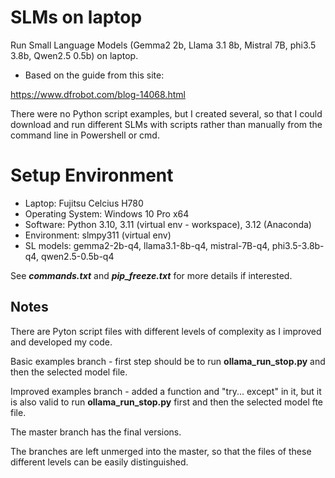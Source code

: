 # SLMs on laptop
Run Small Language Models (Gemma2 2b, Llama 3.1 8b, Mistral 7B, phi3.5 3.8b, Qwen2.5 0.5b) on laptop.

* Based on the guide from this site:

<https://www.dfrobot.com/blog-14068.html>

There were no Python script examples, but I created several, so that I could download and run different SLMs with scripts rather than manually from the command line in Powershell or cmd.

## 

# Setup Environment
* Laptop: Fujitsu Celcius H780
* Operating System: Windows 10 Pro x64
* Software: Python 3.10, 3.11 (virtual env - workspace), 3.12 (Anaconda)
* Environment: slmpy311 (virtual env)
* SL models: gemma2-2b-q4, llama3.1-8b-q4, mistral-7B-q4, phi3.5-3.8b-q4, qwen2.5-0.5b-q4

See **_commands.txt_** and **_pip_freeze.txt_** for more details if interested.

## Notes

There are Pyton script files with different levels of complexity as I improved and developed my code.

Basic examples branch - first step should be to run **ollama_run_stop.py** and then the selected model file.

Improved examples branch - added a function and "try... except" in it, but it is also valid to run **ollama_run_stop.py** first and then the selected model fte file.

The master branch has the final versions.

The branches are left unmerged into the master, so that the files of these different levels can be easily distinguished.
